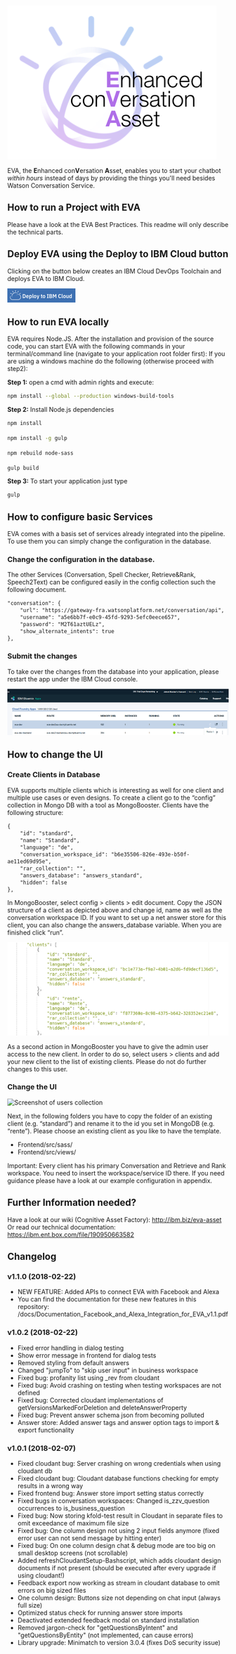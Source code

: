 
![EVA logo](docs/logo.png)

EVA, the **E**nhanced con**V**ersation **A**sset, enables you to start your chatbot *within hours* instead of days by providing the things you'll need besides Watson Conversation Service.  

## How to run a Project with EVA

Please have a look at the EVA Best Practices. This readme will only describe the technical parts.

## Deploy EVA using the Deploy to IBM Cloud button

Clicking on the button below creates an IBM Cloud DevOps Toolchain and deploys EVA to IBM Cloud.

[![Deploy to IBM Cloud](docs/deploy_button.png)](https://bluemix.net/devops/setup/deploy?repository=https://github.ibm.com/CognitiveAssetFactory/EVA&repository_token=869a6c8023cd323f68c42d898c09ed60f32b25c0)

## How to run EVA locally

EVA requires Node.JS. After the installation and provision of the source code, you can start EVA with the following commands in your terminal/command line (navigate to your application root folder first):
If you are using a windows machine do the following (otherwise proceed with step2):

**Step 1:** open a cmd with admin rights and execute:
```sh
npm install --global --production windows-build-tools

```

**Step 2:** Install Node.js dependencies

```sh
npm install

npm install -g gulp

npm rebuild node-sass

gulp build
```

**Step 3:** To start your application just type

```sh
gulp
```

## How to configure basic Services  

EVA comes with a basis set of services already integrated into the pipeline. To use them you can simply change the configuration in the database.  

### Change the configuration in the database.  

The other Services (Conversation, Spell Checker, Retrieve&Rank, Speech2Text) can be configured easily in the config collection such the following document.

```
"conversation": {
    "url": "https://gateway-fra.watsonplatform.net/conversation/api",
    "username": "a5e6bb7f-e0c9-45fd-9293-5efc0eece657",
    "password": "M2T61aztUELz",
    "show_alternate_intents": true
},
```

### Submit the changes

To take over the changes from the database into your application, please restart the app under the IBM Cloud console.  

![Screenshot of cloud foundry apps](docs/cloud_foundry_apps.png)

## How to change the UI

### Create Clients in Database

EVA supports multiple clients which is interesting as well for one client and multiple use cases or even designs. To create a client go to the “config” collection in Mongo DB with a tool as MongoBooster. Clients have the following structure:

```
{
    "id": "standard",
    "name": "Standard",
    "language": "de",
    "conversation_workspace_id": "b6e35506-826e-493e-b50f-ae11ed69d95e",
    "rar_collection": "",
    "answers_database": "answers_standard",
    "hidden": false
},
```

In MongoBooster, select config > clients > edit document. Copy the JSON structure of a client as depicted above and change id, name as well as the conversation workspace ID. If you want to set up a net answer store for this client, you can also change the answers_database variable. When you are finished click “run”.  

![Screenshot of users collection](docs/clients_db.png)

As a second action in MongoBooster you have to give the admin user access to the new client. In order to do so, select users > clients and add your new client to the list of existing clients. Please do not do further changes to this user.  

### Change the UI

![Screenshot of users collection](docs/users_db.png)

Next, in the following folders you have to copy the folder of an existing client (e.g. “standard”) and rename it to the id you set in MongoDB (e.g. “rente”). Please choose an existing client as you like to have the template.
* Frontend/src/sass/
* Frontend/src/views/

Important: Every client has his primary Conversation and Retrieve and Rank workspace. You need to insert the workspace/service ID there. If you need guidance please have a look at our example configuration in appendix.

## Further Information needed?
Have a look at our wiki (Cognitive Asset Factory): <http://ibm.biz/eva-asset>
Or read our technical documentation: <https://ibm.ent.box.com/file/190950663582>

## Changelog

### v1.1.0 (2018-02-22)
* NEW FEATURE: Added APIs to connect EVA with Facebook and Alexa
* You can find the documentation for these new features in this repository: /docs/Documentation_Facebook_and_Alexa_Integration_for_EVA_v1.1.pdf

### v1.0.2 (2018-02-22)
* Fixed error handling in dialog testing
* Show error message in frontend for dialog tests
* Removed styling from default answers
* Changed "jumpTo" to "skip user input" in business workspace
* Fixed bug: profanity list using _rev from cloudant
* Fixed bug: Avoid crashing on testing when testing workspaces are not defined
* Fixed bug: Corrected cloudant implementations of getVersionsMarkedForDeletion and deleteAnswerProperty
* Fixed bug: Prevent answer schema json from becoming polluted
* Answer store: Added answer tags and answer option tags to import & export functionality

### v1.0.1 (2018-02-07)
* Fixed cloudant bug: Server crashing on wrong credentials when using cloudant db
* Fixed cloudant bug: Cloudant database functions checking for empty results in a wrong way
* Fixed frontend bug: Answer store import setting status correctly
* Fixed bugs in conversation workspaces: Changed is_zzv_question occurrences to is_business_question
* Fixed bug: Now storing kfold-test result in Cloudant in separate files to omit exceedance of maximum file size
* Fixed bug: One column design not using 2 input fields anymore (fixed error user can not send message by hitting enter)
* Fixed bug: On one column design chat & debug mode are too big on small desktop screens (not scrollable)
* Added refreshCloudantSetup-Bashscript, which adds cloudant design documents if not present (should be executed after every upgrade if using cloudant!)
* Feedback export now working as stream in cloudant database to omit errors on big sized files
* One column design: Buttons size not depending on chat input (always full size)
* Optimized status check for running answer store imports
* Deactivated extended feedback modal on standard installation
* Removed jargon-check for "getQuestionsByIntent" and "getQuestionsByEntity" (not implemented, can cause errors)
* Library upgrade: Minimatch to version 3.0.4 (fixes DoS security issue)
